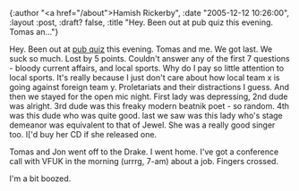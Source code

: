 {:author "<a href=\"/about\">Hamish Rickerby</a>", :date "2005-12-12 10:26:00", :layout :post, :draft? false, :title "Hey. Been out at pub quiz this evening. Tomas an..."}

Hey.  Been out at <a href='http://www.dogsbollixirishbar.co.nz'>pub quiz</a> this evening.  Tomas and me.  We got last.  We suck so much.  Lost by 5 points.  Couldn't answer any of the first 7 questions - bloody current affairs, and local sports.  Why do I pay so little attention to local sports.  It's really because I just don't care about how local team x is going against foreign team y.  Proletariats and their distractions I guess.  And then we stayed for the open mic night.  First lady was depressing, 2nd dude was alright.  3rd dude was this freaky modern beatnik poet - so random.  4th was this dude who was quite good.  last we saw was this lady who's stage demeanor was equivalent to that of Jewel.  She was a really good singer too.  I['d buy her CD if she released one.<p>Tomas and Jon went off to the Drake.  I went home.  I've got a conference call with VFUK in the morning (urrrg, 7-am) about a job.  Fingers crossed.<p>I'm a bit boozed.
